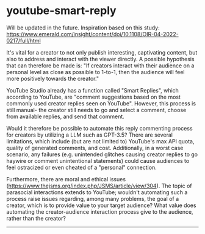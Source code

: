 # youtube-smart-reply

Will be updated in the future. Inspiration based on this study: https://www.emerald.com/insight/content/doi/10.1108/OIR-04-2022-0217/full/html

It's vital for a creator to not only publish interesting, captivating content, but also to address and interact with the viewer directly. 
A possible hypothesis that can therefore be made is: "If creators interact with their audience on a personal level as close as possible to 1-to-1, then the audience will feel more positively towards the creator."

YouTube Studio already has a function called "Smart Replies", which according to YouTube, are "comment suggestions based on the most commonly used creator replies seen on YouTube". However, this process is still manual- the creator still needs to go and select a comment, choose from available replies, and send that comment.

Would it therefore be possible to automate this reply commenting process for creators by utilizing a LLM such as GPT-3.5? There are several limitations, which include (but are not limited to) YouTube's max API quota, quality of generated comments, and cost. Additionally, in a worst case scenario, any failures (e.g. unintended glitches causing creator replies to go haywire or comment unintentional statements) could cause audiences to feel ostracized or even cheated of a "personal" connection.

Furthermore, there are moral and ethical issues (https://www.thejsms.org/index.php/JSMS/article/view/304). The topic of parasocial interactions extends to YouTube; wouldn't automating such a process raise issues regarding, among many problems, the goal of a creator, which is to provide value to your target audience? What value does automating the creator-audience interaction process give to the audience, rather than the creator?

-------------

